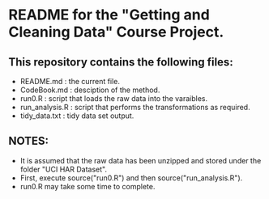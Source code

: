 # README for the "Getting and Cleaning Data" Course Project.

This repository contains the following files:
---------------------------------------------

* README.md        : the current file.
* CodeBook.md	  : desciption of the method.
* run0.R	  : script that loads the raw data into the varaibles.
* run_analysis.R   : script that performs the transformations as required.
* tidy_data.txt	  : tidy data set output.

NOTES:
------

* It is assumed that the raw data has been unzipped and stored under the folder "UCI HAR Dataset".
* First, execute source("run0.R") and then source("run_analysis.R").
* run0.R may take some time to complete. 
